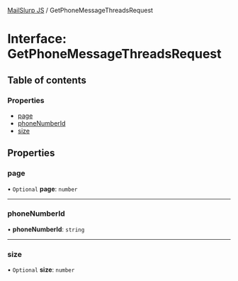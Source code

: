 [MailSlurp JS](../README.md) / GetPhoneMessageThreadsRequest

# Interface: GetPhoneMessageThreadsRequest

## Table of contents

### Properties

- [page](GetPhoneMessageThreadsRequest.md#page)
- [phoneNumberId](GetPhoneMessageThreadsRequest.md#phonenumberid)
- [size](GetPhoneMessageThreadsRequest.md#size)

## Properties

### page

• `Optional` **page**: `number`

___

### phoneNumberId

• **phoneNumberId**: `string`

___

### size

• `Optional` **size**: `number`
